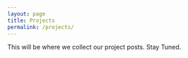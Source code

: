 ```yaml
---
layout: page
title: Projects
permalink: /projects/
---
```


This will be where we collect our project posts. Stay Tuned.